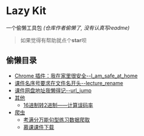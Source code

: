 # Lazy Kit

一个偷懒工具包 *(仓库作者偷懒了, 没有认真写readme)*

> 如果觉得有帮助就点个**star**呗

## 偷懒目录

- [Chrome 插件：我在家里很安全--I_am_safe_at_home](./I_am_safe_at_home)
- [课件名序号要求在文件名开头--lecture_rename](./lecture_rename)
- [课件网盘地址我懒得记--url_jump](./url_jump)
- [其他](./other)
  - [16进制转2进制——计算误码率](./other/hex2bin.py)
- [爬虫](./spider)
  - [考满分万能句型练习数据爬取](./spider/KMF_write_sentence.ipynb)
  - [慕课课件下载](./spider/慕课课件下载.ipynb)